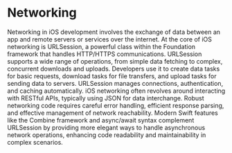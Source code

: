 # Networking

Networking in iOS development involves the exchange of data between an app and remote servers or services over the internet. At the core of iOS networking is URLSession, a powerful class within the Foundation framework that handles HTTP/HTTPS communications. URLSession supports a wide range of operations, from simple data fetching to complex, concurrent downloads and uploads. Developers use it to create data tasks for basic requests, download tasks for file transfers, and upload tasks for sending data to servers. URLSession manages connections, authentication, and caching automatically. iOS networking often revolves around interacting with RESTful APIs, typically using JSON for data interchange. Robust networking code requires careful error handling, efficient response parsing, and effective management of network reachability. Modern Swift features like the Combine framework and async/await syntax complement URLSession by providing more elegant ways to handle asynchronous network operations, enhancing code readability and maintainability in complex scenarios.